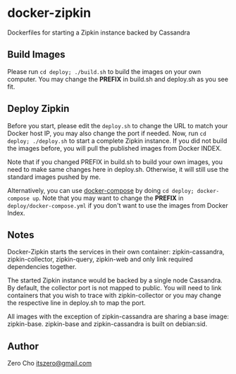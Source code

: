 # docker-zipkin

Dockerfiles for starting a Zipkin instance backed by Cassandra

## Build Images

Please run `cd deploy; ./build.sh` to build the images on your own computer.
You may change the **PREFIX** in build.sh and deploy.sh as you see fit.

## Deploy Zipkin

Before you start, please edit the `deploy.sh` to change the URL to match your
Docker host IP, you may also change the port if needed. Now, run `cd deploy;
./deploy.sh` to start a complete Zipkin instance. If you did not build the
images before, you will pull the published images from Docker INDEX.

Note that if you changed PREFIX in build.sh to build your own images, you need
to make same changes here in deploy.sh. Otherwise, it will still use the
standard images pushed by me.

Alternatively, you can use
[docker-compose](https://docs.docker.com/compose/) by doing `cd
deploy; docker-compose up`. Note that you may want to change the
**PREFIX** in `deploy/docker-compose.yml` if you don't want to use the
images from Docker Index.

## Notes

Docker-Zipkin starts the services in their own container: zipkin-cassandra,
zipkin-collector, zipkin-query, zipkin-web and only link required dependencies
together.

The started Zipkin instance would be backed by a single node Cassandra. By
default, the collector port is not mapped to public. You will need to link
containers that you wish to trace with zipkin-collector or you may change the
respective line in deploy.sh to map the port.

All images with the exception of zipkin-cassandra are sharing a base image:
zipkin-base. zipkin-base and zipkin-cassandra is built on debian:sid.

## Author

Zero Cho <itszero@gmail.com>
